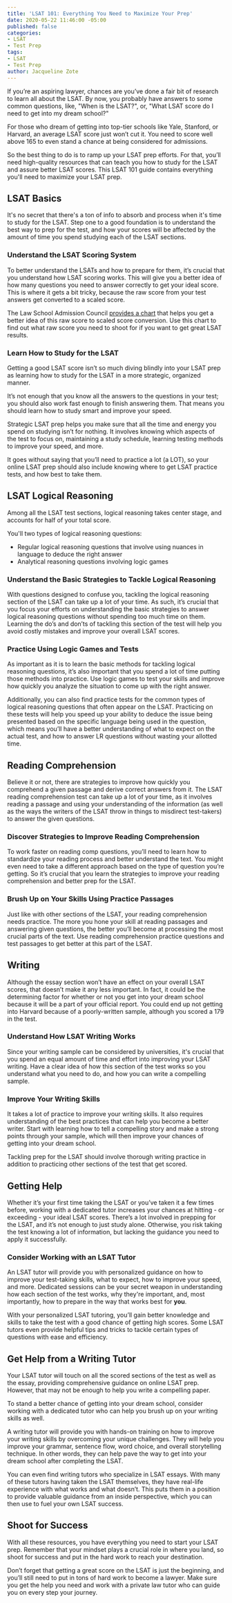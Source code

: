 ```yaml
---
title: 'LSAT 101: Everything You Need to Maximize Your Prep'
date: 2020-05-22 11:46:00 -05:00
published: false
categories:
- LSAT
- Test Prep
tags:
- LSAT
- Test Prep
author: Jacqueline Zote
---
```


If you’re an aspiring lawyer, chances are you’ve done a fair bit of research to learn all about the LSAT. By now, you probably have answers to some common questions, like, "When is the LSAT?", or, "What LSAT score do I need to get into my dream school?"

For those who dream of getting into top-tier schools like Yale, Stanford, or Harvard, an average LSAT score just won’t cut it. You need to score well above 165 to even stand a chance at being considered for admissions.

So the best thing to do is to ramp up your LSAT prep efforts. For that, you’ll need high-quality resources that can teach you how to study for the LSAT and assure better LSAT scores. This LSAT 101 guide contains everything you'll need to maximize your LSAT prep. 

## LSAT Basics

It's no secret that there's a ton of info to absorb and process when it's time to study for the LSAT. Step one to a good foundation is to understand the best way to prep for the test, and how your scores will be affected by the amount of time you spend studying each of the LSAT sections.

### Understand the LSAT Scoring System
To better understand the LSATs and how to prepare for them, it’s crucial that you understand how LSAT scoring works. This will give you a better idea of how many questions you need to answer correctly to get your ideal score. This is where it gets a bit tricky, because the raw score from your test answers get converted to a scaled score. 

The Law School Admission Council [provides a chart](https://www.lsac.org/lsat/lsat-prep/practice-test/computing-your-score) that helps you get a better idea of this raw score to scaled score conversion. Use this chart to find out what raw score you need to shoot for if you want to get great LSAT results.

### Learn How to Study for the LSAT
Getting a good LSAT score isn’t so much diving blindly into your LSAT prep as learning how to study for the LSAT in a more strategic, organized manner.

It’s not enough that you know all the answers to the questions in your test; you should also work fast enough to finish answering them. That means you should learn how to study smart and improve your speed.

Strategic LSAT prep helps you make sure that all the time and energy you spend on studying isn’t for nothing. It involves knowing which aspects of the test to focus on, maintaining a study schedule, learning testing methods to improve your speed, and more.

It goes without saying that you’ll need to practice a lot (a LOT), so your online LSAT prep should also include knowing where to get LSAT practice tests, and how best to take them.

## LSAT Logical Reasoning

Among all the LSAT test sections, logical reasoning takes center stage, and accounts for half of your total score.

You'll two types of logical reasoning questions: 

* Regular logical reasoning questions that involve using nuances in language to deduce the right answer
* Analytical reasoning questions involving logic games

### Understand the Basic Strategies to Tackle Logical Reasoning

With questions designed to confuse you, tackling the logical reasoning section of the LSAT can take up a lot of your time. As such, it’s crucial that you focus your efforts on understanding the basic strategies to answer logical reasoning questions without spending too much time on them. Learning the do’s and don’ts of tackling this section of the test will help you avoid costly mistakes and improve your overall LSAT scores.

### Practice Using Logic Games and Tests
As important as it is to learn the basic methods for tackling logical reasoning questions, it’s also important that you spend a lot of time putting those methods into practice. Use logic games to test your skills and improve how quickly you analyze the situation to come up with the right answer.

Additionally, you can also find practice tests for the common types of logical reasoning questions that often appear on the LSAT. Practicing on these tests will help you speed up your ability to deduce the issue being presented based on the specific language being used in the question, which means you’ll have a better understanding of what to expect on the actual test, and how to answer LR questions without wasting your allotted time.

## Reading Comprehension
Believe it or not, there are strategies to improve how quickly you comprehend a given passage and derive correct answers from it. The LSAT reading comprehension test can take up a lot of your time, as it involves reading a passage and using your understanding of the information (as well as the ways the writers of the LSAT throw in things to misdirect test-takers) to answer the given questions.

### Discover Strategies to Improve Reading Comprehension
To work faster on reading comp questions, you’ll need to learn how to standardize your reading process and better understand the text. You might even need to take a different approach based on the type of question you’re getting. So it’s crucial that you learn the strategies to improve your reading comprehension and better prep for the LSAT.

### Brush Up on Your Skills Using Practice Passages
Just like with other sections of the LSAT, your reading comprehension needs practice. The more you hone your skill at reading passages and answering given questions, the better you’ll become at processing the most crucial parts of the text. Use reading comprehension practice questions and test passages to get better at this part of the LSAT.

## Writing
Although the essay section won’t have an effect on your overall LSAT scores, that doesn’t make it any less important. In fact, it could be the determining factor for whether or not you get into your dream school because it will be a part of your official report. You could end up not getting into Harvard because of a poorly-written sample, although you scored a 179 in the test. 

### Understand How LSAT Writing Works
Since your writing sample can be considered by universities, it's crucial that you spend an equal amount of time and effort into improving your LSAT writing. Have a clear idea of how this section of the test works so you understand what you need to do, and how you can write a compelling sample.

### Improve Your Writing Skills
It takes a lot of practice to improve your writing skills. It also requires understanding of the best practices that can help you become a better writer. Start with learning how to tell a compelling story and make a strong points through your sample, which will then improve your chances of getting into your dream school.

Tackling prep for the LSAT should involve thorough writing practice in addition to practicing other sections of the test that get scored. 

## Getting Help
Whether it’s your first time taking the LSAT or you’ve taken it a few times before, working with a dedicated tutor increases your chances at hitting - or exceeding - your ideal LSAT scores. There’s a lot involved in prepping for the LSAT, and it’s not enough to just study alone. Otherwise, you risk taking the test knowing a lot of information, but lacking the guidance you need to apply it successfully.

### Consider Working with an LSAT Tutor

An LSAT tutor will provide you with personalized guidance on how to improve your test-taking skills, what to expect, how to improve your speed, and more. Dedicated sessions can be your secret weapon in understanding how each section of the test works, why they're important, and, most importantly, how to prepare in the way that works best for **you**.

With your personalized LSAT tutoring, you’ll gain better knowledge and skills to take the test with a good chance of getting high scores. Some LSAT tutors even provide helpful tips and tricks to tackle certain types of questions with ease and efficiency.

## Get Help from a Writing Tutor
Your LSAT tutor will touch on all the scored sections of the test as well as the essay, providing comprehensive guidance on online LSAT prep. However, that may not be enough to help you write a compelling paper.

To stand a better chance of getting into your dream school, consider working with a dedicated tutor who can help you brush up on your writing skills as well.

A writing tutor will provide you with hands-on training on how to improve your writing skills by overcoming your unique challenges. They will help you improve your grammar, sentence flow, word choice, and overall storytelling technique. In other words, they can help pave the way to get into your dream school after completing the LSAT.

You can even find writing tutors who specialize in LSAT essays. With many of these tutors having taken the LSAT themselves, they have real-life experience with what works and what doesn’t. This puts them in a position to provide valuable guidance from an inside perspective, which you can then use to fuel your own LSAT success.

## Shoot for Success
With all these resources, you have everything you need to start your LSAT prep. Remember that your mindset plays a crucial role in where you land, so shoot for success and put in the hard work to reach your destination.

Don’t forget that getting a great score on the LSAT is just the beginning, and you’ll still need to put in tons of hard work to become a lawyer. Make sure you get the help you need and work with a private law tutor who can guide you on every step your journey.
